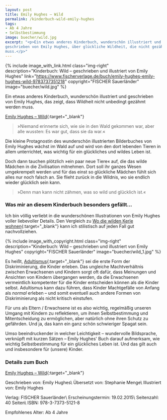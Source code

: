 ```yaml
---
layout: post
title: Emily Hughes – Wild
permalink: /kinderbuch-wild-emily-hughes
tags:
- Ab 4 Jahre
- Selbstbestimmung
image: buecher/wild.jpg
excerpt: "<p>Ein etwas anderes Kinderbuch, wunderschön illustriert und
geschrieben von Emily Hughes, über glückliche Wildheit, die nicht gezähmt werden
muss.</p>"
---
```


{% include image_with_link.html
class="img-right"
description="Kinderbuch: Wild – geschrieben und illustriert von Emily Hughes"
link="https://www.fischerverlage.de/buch/emily-hughes-emily-hughes-wild-9783737351218"
copyright="FISCHER Sauerländer"
image="buecher/wild.jpg"
%}

Ein etwas anderes Kinderbuch, wunderschön illustriert und geschrieben von Emily
Hughes, das zeigt, dass Wildheit nicht unbedingt gezähmt werden muss.

[Emily Hughes – Wild](https://www.fischerverlage.de/buch/emily-hughes-emily-hughes-wild-9783737351218){:target="\_blank"}

> »Niemand erinnerte sich, wie sie in den Wald gekommen war, aber alle wussten:
Es war gut, dass sie da war.«

Die kleine Protagnostin des wunderschön illustrierten Bilderbuches von Emily
Hughes wächst im Wald auf und wird von den dort lebenden Tieren in allem
unterrichtet, was wichtig für ein glückliches und wildes Leben ist.

Doch dann tauchen plötzlich »ein paar neue Tiere« auf, die das wilde Mädchen in
die Zivilisation mitnehmen. Dort soll ihr ganzes Wesen umgekrempelt werden und
für das einst so glückliche Mädchen fühlt sich alles nur noch falsch an. Sie
flieht zurück in die Wildnis, wo sie endlich wieder glücklich sein kann.

> »Denn man kann nicht zähmen, was so wild und glücklich ist.«

### Was mir an diesem Kinderbuch besonders gefällt...

Ich bin völlig verliebt in die wunderschönen Illustrationen von Emily Hughes
voller liebevoller Details. Den Vergleich zu
[Wo die wilden Kerle wohnen](https://www.diogenes.ch/leser/titel/maurice-sendak/wo-die-wilden-kerle-wohnen-9783257005134.html){:target="\_blank"}
kann ich stilistisch auf jeden Fall gut nachvollziehen.

{% include image_with_copyright.html
class="img-right"
description="Kinderbuch: Wild – geschrieben und illustriert von Emily Hughes"
copyright="FISCHER Sauerländer"
image="buecher/wild_1.jpg"
%}

Es heißt, [Adultismus](https://www.vielfalt-mediathek.de/adultismus-elementarpaedagogik){:target="\_blank"}
sei die erste Form der Diskriminierung, die Kinder erleben. Das ungleiche
Machtverhältnis zwischen Erwachsenen und Kindern sorgt oft dafür, dass Meinungen
und Ansichten von Kindern übergangen werden, da die Erwachsenen vermeintlich
kompetenter für die Kinder entscheiden können als die Kinder selbst.
Adultismus kann dazu führen, dass Kinder Machtgefälle von Anfang als *normal*
erleben – und somit eventuell auch andere Formen von Diskriminierung als nicht
kritisch einstufen.

Für uns als Eltern / Erwachsene ist es also wichtig, regelmäßig unseren Umgang
mit Kindern zu reflektieren, um ihnen Selbstbestimmung und Mitentscheidung zu
ermöglichen, aber natürlich ohne ihren Schutz zu gefährden. Und ja, das kann ein
ganz schön schwieriger Spagat sein.

Umso beeindruckender in welcher Leichtigkeit – wundervolle Bildsprache,
verknüpft mit kurzen Sätzen – Emily Hughes' Buch darauf aufmerksam, wie wichtig
Selbstbestimmung für ein glückliches Leben ist. Und das gilt auch und
insbesondere für (unsere) Kinder.

### Details zum Buch

[Emily Hughes – Wild](https://www.fischerverlage.de/buch/emily-hughes-emily-hughes-wild-9783737351218){:target="\_blank"}

Geschrieben von: Emily Hughes\\
Übersetzt von: Stephanie Menge\\
Illustriert von: Emily Hughes

Verlag: FISCHER Sauerländer\\
Erscheinungstermin: 19.02.2015\\
Seitenzahl: 40 Seiten\\
ISBN: 978-3-7373-5121-8

Empfohlenes Alter: Ab 4 Jahre
